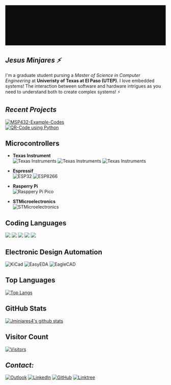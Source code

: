 <img src="gif/jminjares4.gif">

## ***Jesus Minjares :zap:***
I'm a graduate student pursing a *Master of Science in Computer Engineering* at **Univeristy of Texas at El Paso (UTEP)**. I love embedded systems! The interaction between software and hardware intrigues as you need to understand both to create complex systems! :zap: 

## ***Recent Projects***
[![MSP432-Example-Codes](https://github-readme-stats.vercel.app/api/pin/?username=jminjares4&repo=MSP423-Example-Codes&theme=react&layout=compact&hide_border=false)](https://github.com/jminjares4/MSP432-Example-Codes)<br>
[![QR-Code using Python](https://github-readme-stats.vercel.app/api/pin/?username=jminjares4&repo=QR-Code&theme=react&layout=compact&hide_border=false)](https://github.com/jminjares4/QR-Code)

## **Microcontrollers**
- **Texas Instrument** <br>
![Texas Instruments](https://img.shields.io/static/v1?label=&message=MSP432&color=696969&logoWidth=30&logo=data:image/png;base64,iVBORw0KGgoAAAANSUhEUgAAAGwAAAAoCAYAAAAbrx%2B3AAAKYklEQVR42u1aA5B0ORDOzpvV%2FDNr2zv4bfNs27Zt27Zt27Zt2%2Fbd99V2159Lvdm9mdNs1euqrnlJOnlJf0mnu9%2BYgAIK6P%2BkyuLixqVqyjdyuWNIwTATUO7RmLLorNvHpn53eanqyk3N4KQAsDpjqhuKi5tNQLkPWMyYqmtHJT6%2FZUzyx2QkMsoElJuAnZDovH9Caem8tcbUALDPCFgqEhnXXFjYWRWJNKBrMTjPBJQbgJE3aK7dtypi6ieXRmePi8UmNxUWdmnbHWNTv142svedGeWxRU1uUAAYwdijq%2FlcPm%2FeUn%2F4zLLYEq7MkjXlG5j%2FlwLA9upquWTj5rpDY%2FD6LxjR8zLrFqgqX3FUNDqD9VeOjH%2BkskvXlG9o%2Fj8KALsNpo53lDocLLOed5d0KbppTPI7ld%2BgsW4vE9A%2FT3EEwhcM73nF5ctG9L5rA3bOsO7njNCkkpL5WXf1qPhHKIZYN7YsOtOWv3h4zxtRuP3Gn4rAZQMz90ZALuWfN6z7BVF0Wsbp%2BeHSEb3vTy%2BLLbZWY82urDu0p%2B36UbHiSayHx%2FiF22evzuYLfV%2BY711UUBD%2B7S%2FwNxAvcboH1BUtSF0xIv7%2BQKCROwoLew7qab2az%2Bs31e25RkP1Dulk9%2B1svtTndWXhsHdlKBTawvO8NcCrA8BbAc7v4M%2B1Du0b4vdUzzOrBAj5EF1znJR3%2BgPr%2BtGJL3hArhRwp5bHFjlEwBN2nJTmi%2FzMoRunhcOhfQgYgHvFqh4ip6uJvw5rrOfW50vfAqfes19njZGWZIyo9CXnHtHj6w%2BwUxKdD9cXFbXi%2BTc6HdVDTN3VI%2BMfppPfqrXhaDMw%2BQKGk7U46r4D%2F%2Boy5F6FSCFO4S4o%2FyT176NO02RtKH8B%2FhZj74lyufWuvfvGCD0loDtzMXMw%2Fr2Q%2BQH8C%2Fjr%2FPzwC8yHmxykostHznU2bh2b%2FOWSEb1vESCWj4i33co1NWLy2PYV7MC01LbtDcc4YP12WrLzEToi2QJGolJZD2B2oK8DngyFzgtTeTJ%2Fpe8BYk5%2FQDFlgf0rfpdwTw2BFYB%2FxxiznfZR3AD5Ye82PA8FV4Mn4H2ng9c1uUjzVZQucxuAgvn7amQsNoV1K9VXbUkgLkTs5bcrj%2Bxtv0XBOry37QamqlyZLAF7gvV4nOrTLaJi6HeH9H%2BAjq%2FchSc68gRy%2BXA4%2FDbb%2BgDzLrPbsTF27KsPHenzvpZcdkKSbUVFbVZV3inJrgcJyBr1tTvRHIE9OiBrN9bucuuY1E83jU5%2Bt2h15RoK6D8JGBS9GIp1wuNwMtyTWw%2B59%2BSkfQET9iLvQOMQgQUou3EMkf0Zz61zAfVWZr3M5WGaXFSPHpS50VllZYvrKboZATIA%2BkbLAOznqRUlC6jsPw2YwwRwZZ9hZqipg6K39mlPidlsIAAY%2Bxk5TfvbJhOn7mr3fZB9jLkEM8gohOD5WT%2FnYtOWhoMo8G8BRjcfxeFkgLUIeCHjEEDayFLyZ64J87zQ0bwT0XdZMs0hZQsLwx87HmMeTzDl6WxIPChygyuQ5%2F22vA9gv7UUFXW4sv%2F2HebQaMh9D2BPgZKflbFut9zxqHiNn6L9Y2U9kei3pshVOOPmycn9RpyUWWaQUR6yG9e6OUY6AP8yYNN8uk3RQBz9Xobs0zKPBPp8pd6lnL4N4Gy8o3GaEgN4MXmPcG0oX0xP1D28HF%2FmkTKDjBjQlB4bb7%2FDBg1BT9xkT7zsT%2BpTXPhDFi1FvS5A3gs%2BT%2Fh88D18pvMDJV8iyhxvmcetxTT%2BCPO3INzIN2jifN67EuXk9MyPfpvz1NGtxyY6kDGb5YGeZXKEGnhHgNcg04P6K4diydqKdQ%2FtbbuR%2BURx%2F7OlEVDmKRLrgM0i4oKvKHW%2BDAXPB4XuoWWaLp0bFL%2B7JXsafyF7kGsJILfpXLnQMagahrqd%2BAyAbgPfDT4Xc1mO4iZXCBM8WXba15KOCSiHiTttVwImdn4QUgBYBczEqmQfD61T2xzzOR7jbMfcXZ%2BJNQtLfULkfVlSTtN82lYR971KxillYKvtmpoSClOe9WK%2BelROTKUvMYUlfZah08FMSD%2FzHA0u4hzsPvbVorKS8hozwLqHWX2T0N2W0N1e%2BF1f1h3NADBOPnS8fXFLvaaC7pLkaQxcgPKFjFfoUrON6R9xBHpRPoNj0KGg6y1j%2FoLyB5JYfZ4ZDD6zDYO%2FBUfiDoz%2FqLjd32N%2Bm6m3J%2F0%2FJ5CO8peSoHppKhbvfUgzH2kSt1M5Z7JuPMZn7KP9wO%2FLPH%2BAI3K7yCyjMnRMbDWifJhkT7rlk9G30v9n6fOTlL%2FFeDdRz%2BhzKNdJx6hPr%2BGXOCeAvkBGJpFK0onJh8SJ1p13Kr01vbjFhd5c22W3LsndzkyC7hYuUHJ41%2BprQFsx0aoeIfqsYIT4bKWQ6sCTWRYX3qV63STiAZ5mKXYfNzzB%2B%2B6zksae7nSp%2B82JyQr5%2FU4%2BDXVZepGsijXf%2FPAnXC8tjYYR1FXf2kLHqkVA%2B360RKoPx6kZSQ82G8A%2BA39pRfoJFzA9iZJI9QmgxWxYmXXGP66MBdiyVn0V6wSIOM2nAPZUJoBxDXrK3JOUHjDbJLFdSADjiRDZX2mONbmc3wdYnrARwM72SSrnafjBOI9xpZuzzBgwmjg8TucJ00mi3PRnwIzEMmAxi5jYwW6QOQBgxgJsLfmsMQZyV8iCbuaUMgVMYqhvnVNWSAWBH%2BwPMKx%2FY4yxDn7XwzyuYT8bMN5pWOtz9rXhAGYGAIw0UbMtZCQy32W2hjrPHjAQYx7eJWqOsIDLFTDZKTuJzf%2Fd4l9Qv32mgNnMU80NoaYlC8DOo0m27zIJjn%2BmY5AWMLlLuUH5K1eCC1gTmdkZDYl4h2UIGOe5Bu9Kd%2B0CXChjwJwvwD%2FpgAKYTRF6N5jUEXQw1FxwgZkAJpn4UsgebmXKy7MFjH1R%2F4ncIUdzEzDuRH1NBiZxNDjsAxipXUAVvWQGmIow4Yz2fakHO%2FuSNWCafeDJsQALpzm%2BdWqKaCoyBEzvsALWOZtjtOz%2BN33emVBFOoBxLds6DlRjZoAJ%2BQNGivOUZAqYuP8uRXTddOjSAbabD2Cb00b7HOG1eXJUiXRfeXk6C0xSETSjVE6WgBnGJKwTN3cOzZIqRtJoedYiL7C9R6abBDBSsZ4C5gelbiDAajgFYbanuIktwJrBNg3nSU4D2DkuYOKwHUWLhMdaZ7O%2FL3OYaPwQhQJv0MtTvDFP4qev%2FTw%2FIm%2Ft3o3l4vyOpopKE9P5HmMje968%2B2QXvujERm2Wc3CgZbs9AmE5POPAUxnn6UmTeO0L3iVWMBpjpl9ivCrdaIyB8FjiJH5%2F4053Ngj5O44rrJ9X5kBmQz6LZ%2BjSeP5ByAFsCOcoluIO55vaMLFYP3OukHtc3vs53rOJSUPt%2FASvjPJYcJlVHpXONGgGQmKkFG2uZDhGEyDXTDrvGWm1jXXaIk5YMEKi%2FxapK5Ls%2Bma0BHSKaELtDaBjKYiO%2BfbQtqjKyF2Rx3dInR8vypNq9ZlvAL0odThri%2Fv8V6Qb480jie8JfI%2F5DymggAL6A7%2FPpMSyS0OKAAAAAElFTkSuQmCC)
![Texas Instruments](https://img.shields.io/static/v1?label=&message=MSP430&color=696969&logoWidth=30&logo=data:image/png;base64,iVBORw0KGgoAAAANSUhEUgAAAGwAAAAoCAYAAAAbrx%2B3AAAKYklEQVR42u1aA5B0ORDOzpvV%2FDNr2zv4bfNs27Zt27Zt27Zt2%2Fbd99V2159Lvdm9mdNs1euqrnlJOnlJf0mnu9%2BYgAIK6P%2BkyuLixqVqyjdyuWNIwTATUO7RmLLorNvHpn53eanqyk3N4KQAsDpjqhuKi5tNQLkPWMyYqmtHJT6%2FZUzyx2QkMsoElJuAnZDovH9Caem8tcbUALDPCFgqEhnXXFjYWRWJNKBrMTjPBJQbgJE3aK7dtypi6ieXRmePi8UmNxUWdmnbHWNTv142svedGeWxRU1uUAAYwdijq%2FlcPm%2FeUn%2F4zLLYEq7MkjXlG5j%2FlwLA9upquWTj5rpDY%2FD6LxjR8zLrFqgqX3FUNDqD9VeOjH%2BkskvXlG9o%2Fj8KALsNpo53lDocLLOed5d0KbppTPI7ld%2BgsW4vE9A%2FT3EEwhcM73nF5ctG9L5rA3bOsO7njNCkkpL5WXf1qPhHKIZYN7YsOtOWv3h4zxtRuP3Gn4rAZQMz90ZALuWfN6z7BVF0Wsbp%2BeHSEb3vTy%2BLLbZWY82urDu0p%2B36UbHiSayHx%2FiF22evzuYLfV%2BY711UUBD%2B7S%2FwNxAvcboH1BUtSF0xIv7%2BQKCROwoLew7qab2az%2Bs31e25RkP1Dulk9%2B1svtTndWXhsHdlKBTawvO8NcCrA8BbAc7v4M%2B1Du0b4vdUzzOrBAj5EF1znJR3%2BgPr%2BtGJL3hArhRwp5bHFjlEwBN2nJTmi%2FzMoRunhcOhfQgYgHvFqh4ip6uJvw5rrOfW50vfAqfes19njZGWZIyo9CXnHtHj6w%2BwUxKdD9cXFbXi%2BTc6HdVDTN3VI%2BMfppPfqrXhaDMw%2BQKGk7U46r4D%2F%2Boy5F6FSCFO4S4o%2FyT176NO02RtKH8B%2FhZj74lyufWuvfvGCD0loDtzMXMw%2Fr2Q%2BQH8C%2Fjr%2FPzwC8yHmxykostHznU2bh2b%2FOWSEb1vESCWj4i33co1NWLy2PYV7MC01LbtDcc4YP12WrLzEToi2QJGolJZD2B2oK8DngyFzgtTeTJ%2Fpe8BYk5%2FQDFlgf0rfpdwTw2BFYB%2FxxiznfZR3AD5Ye82PA8FV4Mn4H2ng9c1uUjzVZQucxuAgvn7amQsNoV1K9VXbUkgLkTs5bcrj%2Bxtv0XBOry37QamqlyZLAF7gvV4nOrTLaJi6HeH9H%2BAjq%2FchSc68gRy%2BXA4%2FDbb%2BgDzLrPbsTF27KsPHenzvpZcdkKSbUVFbVZV3inJrgcJyBr1tTvRHIE9OiBrN9bucuuY1E83jU5%2Bt2h15RoK6D8JGBS9GIp1wuNwMtyTWw%2B59%2BSkfQET9iLvQOMQgQUou3EMkf0Zz61zAfVWZr3M5WGaXFSPHpS50VllZYvrKboZATIA%2BkbLAOznqRUlC6jsPw2YwwRwZZ9hZqipg6K39mlPidlsIAAY%2Bxk5TfvbJhOn7mr3fZB9jLkEM8gohOD5WT%2FnYtOWhoMo8G8BRjcfxeFkgLUIeCHjEEDayFLyZ64J87zQ0bwT0XdZMs0hZQsLwx87HmMeTzDl6WxIPChygyuQ5%2F22vA9gv7UUFXW4sv%2F2HebQaMh9D2BPgZKflbFut9zxqHiNn6L9Y2U9kei3pshVOOPmycn9RpyUWWaQUR6yG9e6OUY6AP8yYNN8uk3RQBz9Xobs0zKPBPp8pd6lnL4N4Gy8o3GaEgN4MXmPcG0oX0xP1D28HF%2FmkTKDjBjQlB4bb7%2FDBg1BT9xkT7zsT%2BpTXPhDFi1FvS5A3gs%2BT%2Fh88D18pvMDJV8iyhxvmcetxTT%2BCPO3INzIN2jifN67EuXk9MyPfpvz1NGtxyY6kDGb5YGeZXKEGnhHgNcg04P6K4diydqKdQ%2FtbbuR%2BURx%2F7OlEVDmKRLrgM0i4oKvKHW%2BDAXPB4XuoWWaLp0bFL%2B7JXsafyF7kGsJILfpXLnQMagahrqd%2BAyAbgPfDT4Xc1mO4iZXCBM8WXba15KOCSiHiTttVwImdn4QUgBYBczEqmQfD61T2xzzOR7jbMfcXZ%2BJNQtLfULkfVlSTtN82lYR971KxillYKvtmpoSClOe9WK%2BelROTKUvMYUlfZah08FMSD%2FzHA0u4hzsPvbVorKS8hozwLqHWX2T0N2W0N1e%2BF1f1h3NADBOPnS8fXFLvaaC7pLkaQxcgPKFjFfoUrON6R9xBHpRPoNj0KGg6y1j%2FoLyB5JYfZ4ZDD6zDYO%2FBUfiDoz%2FqLjd32N%2Bm6m3J%2F0%2FJ5CO8peSoHppKhbvfUgzH2kSt1M5Z7JuPMZn7KP9wO%2FLPH%2BAI3K7yCyjMnRMbDWifJhkT7rlk9G30v9n6fOTlL%2FFeDdRz%2BhzKNdJx6hPr%2BGXOCeAvkBGJpFK0onJh8SJ1p13Kr01vbjFhd5c22W3LsndzkyC7hYuUHJ41%2BprQFsx0aoeIfqsYIT4bKWQ6sCTWRYX3qV63STiAZ5mKXYfNzzB%2B%2B6zksae7nSp%2B82JyQr5%2FU4%2BDXVZepGsijXf%2FPAnXC8tjYYR1FXf2kLHqkVA%2B360RKoPx6kZSQ82G8A%2BA39pRfoJFzA9iZJI9QmgxWxYmXXGP66MBdiyVn0V6wSIOM2nAPZUJoBxDXrK3JOUHjDbJLFdSADjiRDZX2mONbmc3wdYnrARwM72SSrnafjBOI9xpZuzzBgwmjg8TucJ00mi3PRnwIzEMmAxi5jYwW6QOQBgxgJsLfmsMQZyV8iCbuaUMgVMYqhvnVNWSAWBH%2BwPMKx%2FY4yxDn7XwzyuYT8bMN5pWOtz9rXhAGYGAIw0UbMtZCQy32W2hjrPHjAQYx7eJWqOsIDLFTDZKTuJzf%2Fd4l9Qv32mgNnMU80NoaYlC8DOo0m27zIJjn%2BmY5AWMLlLuUH5K1eCC1gTmdkZDYl4h2UIGOe5Bu9Kd%2B0CXChjwJwvwD%2FpgAKYTRF6N5jUEXQw1FxwgZkAJpn4UsgebmXKy7MFjH1R%2F4ncIUdzEzDuRH1NBiZxNDjsAxipXUAVvWQGmIow4Yz2fakHO%2FuSNWCafeDJsQALpzm%2BdWqKaCoyBEzvsALWOZtjtOz%2BN33emVBFOoBxLds6DlRjZoAJ%2BQNGivOUZAqYuP8uRXTddOjSAbabD2Cb00b7HOG1eXJUiXRfeXk6C0xSETSjVE6WgBnGJKwTN3cOzZIqRtJoedYiL7C9R6abBDBSsZ4C5gelbiDAajgFYbanuIktwJrBNg3nSU4D2DkuYOKwHUWLhMdaZ7O%2FL3OYaPwQhQJv0MtTvDFP4qev%2FTw%2FIm%2Ft3o3l4vyOpopKE9P5HmMje968%2B2QXvujERm2Wc3CgZbs9AmE5POPAUxnn6UmTeO0L3iVWMBpjpl9ivCrdaIyB8FjiJH5%2F4053Ngj5O44rrJ9X5kBmQz6LZ%2BjSeP5ByAFsCOcoluIO55vaMLFYP3OukHtc3vs53rOJSUPt%2FASvjPJYcJlVHpXONGgGQmKkFG2uZDhGEyDXTDrvGWm1jXXaIk5YMEKi%2FxapK5Ls%2Bma0BHSKaELtDaBjKYiO%2BfbQtqjKyF2Rx3dInR8vypNq9ZlvAL0odThri%2Fv8V6Qb480jie8JfI%2F5DymggAL6A7%2FPpMSyS0OKAAAAAElFTkSuQmCC)
![Texas Instruments](https://img.shields.io/static/v1?label=&message=TIVA%20C&color=696969&logoWidth=30&logo=data:image/png;base64,iVBORw0KGgoAAAANSUhEUgAAAGwAAAAoCAYAAAAbrx%2B3AAAKYklEQVR42u1aA5B0ORDOzpvV%2FDNr2zv4bfNs27Zt27Zt27Zt2%2Fbd99V2159Lvdm9mdNs1euqrnlJOnlJf0mnu9%2BYgAIK6P%2BkyuLixqVqyjdyuWNIwTATUO7RmLLorNvHpn53eanqyk3N4KQAsDpjqhuKi5tNQLkPWMyYqmtHJT6%2FZUzyx2QkMsoElJuAnZDovH9Caem8tcbUALDPCFgqEhnXXFjYWRWJNKBrMTjPBJQbgJE3aK7dtypi6ieXRmePi8UmNxUWdmnbHWNTv142svedGeWxRU1uUAAYwdijq%2FlcPm%2FeUn%2F4zLLYEq7MkjXlG5j%2FlwLA9upquWTj5rpDY%2FD6LxjR8zLrFqgqX3FUNDqD9VeOjH%2BkskvXlG9o%2Fj8KALsNpo53lDocLLOed5d0KbppTPI7ld%2BgsW4vE9A%2FT3EEwhcM73nF5ctG9L5rA3bOsO7njNCkkpL5WXf1qPhHKIZYN7YsOtOWv3h4zxtRuP3Gn4rAZQMz90ZALuWfN6z7BVF0Wsbp%2BeHSEb3vTy%2BLLbZWY82urDu0p%2B36UbHiSayHx%2FiF22evzuYLfV%2BY711UUBD%2B7S%2FwNxAvcboH1BUtSF0xIv7%2BQKCROwoLew7qab2az%2Bs31e25RkP1Dulk9%2B1svtTndWXhsHdlKBTawvO8NcCrA8BbAc7v4M%2B1Du0b4vdUzzOrBAj5EF1znJR3%2BgPr%2BtGJL3hArhRwp5bHFjlEwBN2nJTmi%2FzMoRunhcOhfQgYgHvFqh4ip6uJvw5rrOfW50vfAqfes19njZGWZIyo9CXnHtHj6w%2BwUxKdD9cXFbXi%2BTc6HdVDTN3VI%2BMfppPfqrXhaDMw%2BQKGk7U46r4D%2F%2Boy5F6FSCFO4S4o%2FyT176NO02RtKH8B%2FhZj74lyufWuvfvGCD0loDtzMXMw%2Fr2Q%2BQH8C%2Fjr%2FPzwC8yHmxykostHznU2bh2b%2FOWSEb1vESCWj4i33co1NWLy2PYV7MC01LbtDcc4YP12WrLzEToi2QJGolJZD2B2oK8DngyFzgtTeTJ%2Fpe8BYk5%2FQDFlgf0rfpdwTw2BFYB%2FxxiznfZR3AD5Ye82PA8FV4Mn4H2ng9c1uUjzVZQucxuAgvn7amQsNoV1K9VXbUkgLkTs5bcrj%2Bxtv0XBOry37QamqlyZLAF7gvV4nOrTLaJi6HeH9H%2BAjq%2FchSc68gRy%2BXA4%2FDbb%2BgDzLrPbsTF27KsPHenzvpZcdkKSbUVFbVZV3inJrgcJyBr1tTvRHIE9OiBrN9bucuuY1E83jU5%2Bt2h15RoK6D8JGBS9GIp1wuNwMtyTWw%2B59%2BSkfQET9iLvQOMQgQUou3EMkf0Zz61zAfVWZr3M5WGaXFSPHpS50VllZYvrKboZATIA%2BkbLAOznqRUlC6jsPw2YwwRwZZ9hZqipg6K39mlPidlsIAAY%2Bxk5TfvbJhOn7mr3fZB9jLkEM8gohOD5WT%2FnYtOWhoMo8G8BRjcfxeFkgLUIeCHjEEDayFLyZ64J87zQ0bwT0XdZMs0hZQsLwx87HmMeTzDl6WxIPChygyuQ5%2F22vA9gv7UUFXW4sv%2F2HebQaMh9D2BPgZKflbFut9zxqHiNn6L9Y2U9kei3pshVOOPmycn9RpyUWWaQUR6yG9e6OUY6AP8yYNN8uk3RQBz9Xobs0zKPBPp8pd6lnL4N4Gy8o3GaEgN4MXmPcG0oX0xP1D28HF%2FmkTKDjBjQlB4bb7%2FDBg1BT9xkT7zsT%2BpTXPhDFi1FvS5A3gs%2BT%2Fh88D18pvMDJV8iyhxvmcetxTT%2BCPO3INzIN2jifN67EuXk9MyPfpvz1NGtxyY6kDGb5YGeZXKEGnhHgNcg04P6K4diydqKdQ%2FtbbuR%2BURx%2F7OlEVDmKRLrgM0i4oKvKHW%2BDAXPB4XuoWWaLp0bFL%2B7JXsafyF7kGsJILfpXLnQMagahrqd%2BAyAbgPfDT4Xc1mO4iZXCBM8WXba15KOCSiHiTttVwImdn4QUgBYBczEqmQfD61T2xzzOR7jbMfcXZ%2BJNQtLfULkfVlSTtN82lYR971KxillYKvtmpoSClOe9WK%2BelROTKUvMYUlfZah08FMSD%2FzHA0u4hzsPvbVorKS8hozwLqHWX2T0N2W0N1e%2BF1f1h3NADBOPnS8fXFLvaaC7pLkaQxcgPKFjFfoUrON6R9xBHpRPoNj0KGg6y1j%2FoLyB5JYfZ4ZDD6zDYO%2FBUfiDoz%2FqLjd32N%2Bm6m3J%2F0%2FJ5CO8peSoHppKhbvfUgzH2kSt1M5Z7JuPMZn7KP9wO%2FLPH%2BAI3K7yCyjMnRMbDWifJhkT7rlk9G30v9n6fOTlL%2FFeDdRz%2BhzKNdJx6hPr%2BGXOCeAvkBGJpFK0onJh8SJ1p13Kr01vbjFhd5c22W3LsndzkyC7hYuUHJ41%2BprQFsx0aoeIfqsYIT4bKWQ6sCTWRYX3qV63STiAZ5mKXYfNzzB%2B%2B6zksae7nSp%2B82JyQr5%2FU4%2BDXVZepGsijXf%2FPAnXC8tjYYR1FXf2kLHqkVA%2B360RKoPx6kZSQ82G8A%2BA39pRfoJFzA9iZJI9QmgxWxYmXXGP66MBdiyVn0V6wSIOM2nAPZUJoBxDXrK3JOUHjDbJLFdSADjiRDZX2mONbmc3wdYnrARwM72SSrnafjBOI9xpZuzzBgwmjg8TucJ00mi3PRnwIzEMmAxi5jYwW6QOQBgxgJsLfmsMQZyV8iCbuaUMgVMYqhvnVNWSAWBH%2BwPMKx%2FY4yxDn7XwzyuYT8bMN5pWOtz9rXhAGYGAIw0UbMtZCQy32W2hjrPHjAQYx7eJWqOsIDLFTDZKTuJzf%2Fd4l9Qv32mgNnMU80NoaYlC8DOo0m27zIJjn%2BmY5AWMLlLuUH5K1eCC1gTmdkZDYl4h2UIGOe5Bu9Kd%2B0CXChjwJwvwD%2FpgAKYTRF6N5jUEXQw1FxwgZkAJpn4UsgebmXKy7MFjH1R%2F4ncIUdzEzDuRH1NBiZxNDjsAxipXUAVvWQGmIow4Yz2fakHO%2FuSNWCafeDJsQALpzm%2BdWqKaCoyBEzvsALWOZtjtOz%2BN33emVBFOoBxLds6DlRjZoAJ%2BQNGivOUZAqYuP8uRXTddOjSAbabD2Cb00b7HOG1eXJUiXRfeXk6C0xSETSjVE6WgBnGJKwTN3cOzZIqRtJoedYiL7C9R6abBDBSsZ4C5gelbiDAajgFYbanuIktwJrBNg3nSU4D2DkuYOKwHUWLhMdaZ7O%2FL3OYaPwQhQJv0MtTvDFP4qev%2FTw%2FIm%2Ft3o3l4vyOpopKE9P5HmMje968%2B2QXvujERm2Wc3CgZbs9AmE5POPAUxnn6UmTeO0L3iVWMBpjpl9ivCrdaIyB8FjiJH5%2F4053Ngj5O44rrJ9X5kBmQz6LZ%2BjSeP5ByAFsCOcoluIO55vaMLFYP3OukHtc3vs53rOJSUPt%2FASvjPJYcJlVHpXONGgGQmKkFG2uZDhGEyDXTDrvGWm1jXXaIk5YMEKi%2FxapK5Ls%2Bma0BHSKaELtDaBjKYiO%2BfbQtqjKyF2Rx3dInR8vypNq9ZlvAL0odThri%2Fv8V6Qb480jie8JfI%2F5DymggAL6A7%2FPpMSyS0OKAAAAAElFTkSuQmCC)

- **Espressif** <br>
![ESP32](https://img.shields.io/static/v1?label=&logo=espressif&message=ESP32&color=000000)
![ESP8266](https://img.shields.io/static/v1?label=&logo=espressif&message=ESP8266&color=000000)
- **Rasperry Pi**<br>
![Rasppery Pi Pico](https://img.shields.io/static/v1?&message=Pico&color=A22846&logo=Raspberry+Pi&logoColor=FFFFFF&label=)
- **STMicroelectronics** <br>
![STMicroelectronics](https://img.shields.io/static/v1?style=flat&message=STM32F4&color=03234B&logo=STMicroelectronics&logoColor=FFFFFF&label=)

## **Coding Languages**

![](https://img.shields.io/badge/Code-C-informational?style=flat&logo=C&color=003B57)
![](https://img.shields.io/badge/Code-C++-informational?style=flat&logo=Cplusplus&color=61DAFB)
![](https://img.shields.io/badge/Code-Rust-informational?style=flat&logo=Rust&color=FF0000)
![](https://img.shields.io/badge/Code-Python-informational?style=flat&logo=Python&color=764ABC)
![](https://img.shields.io/badge/Code-Java-informational?style=flat&logo=Java&color=E34F26)
</br>

## **Electronic Design Automation**
![KiCad](https://img.shields.io/static/v1?label=&message=KiCad&color=white&logo=data:image/png;base64,iVBORw0KGgoAAAANSUhEUgAAAGwAAAAoCAYAAAAbrx%2B3AAAIUklEQVR42u2aA3RkSxPH%2B2lsI7Zt27aTZ9u2bdu2jeDZWNtGnEl%2FXTlnNbl9J7kzmcx%2BO%2F9z6r3dnb49t%2Fs3XV1d1cgttzjJIEFavQTpkFuurSpfVLjwBPQnvhBhsKUnov9qA1EFcsv1lO%2BJMicuQOMAan%2BzXIAmKgJQEWKVWzyhwr9WrAxpdZZ92iboB0BM1tvF%2BwXaCOWB9QghoRuPlWSamLM8I0%2FCzrT%2FTlFhGrCVp8v2tpPpEq9wE7ISmZTLYXKiSl7AMWWvOsXeOiGPCuzjk9JxdOkrU8AUprTbELPcwGAiYyvecoqV1j6GN5wzfZVtOVeOq%2BoeIm3ePGSA8WXepWJZQDuT8XjKKJcABlZQ8xR%2B%2FrhKvOBMX7zwTB%2F80vFluLj2cfjMTmByJY%2BnDuGJdVECgdwX9mjkwhKpwo4xhx%2BLmUymi7%2BaFdizby7Gfy7YSrWbH%2FqDcfKzW96Hz1ntubcW49T6d22B5ALsCJHUr0LtlfucMbh99fSBHzOq96%2F5Ua5Puo7HU4W73ArjywI4A%2Bs4%2BytM0%2BQkxkVdHzFO8EmX9WI2ffT1apxU8w60dSgwkcy7XB%2FY%2FC9lwIym86n4nC%2F3hKPD4cgVJBR6cgaWUvcupmnN%2BkHGyU2uewcvXLoD0%2FTZd2twQtXb0NaRwPgKj%2BxHYVAczSIQexW4CDAPzsDiK9%2BGlcSo%2F5ZsnzaxcZVv4fc%2BX4lp%2BuH3TTi5lrKyuAMTa30rv7QDFgb3iED%2Fz8D%2BXTwd2MMv%2FIdpWrhsB85sfh%2FaORLY4RrfsvfYYJjCegY1vuWfKT2zn1Z5FbxiCGpasP%2FnWr%2BKL2DfO%2BSAXXnXL5imdRuHcHE3w35nJzCpJvZcNlgKY9pdpJli2pxITen6gMY%2FTcHtaxESGxDoUAJ2MgkyxsctmEk7d43hhlM%2Bh3YOBibRmUK7d1EHZzsrIjtKpIlHM9MREFHySVAjVga2iZUB7SKpTzV5Po58JuCCRSA1ZgqVga1gAok5D44fTgHWdNoXeNfgOGbS6JgFH3fRd6ww4kkAMvDrRjxhmWS0C2%2F%2BkRGYzJBwFTXyC6j7xZ6oD85rIqlvpUyfeC24U%2FLD2El3uUcPq32K3xZITRnIpiRapTnzAeKmdzMcN8bVPiXvQMQ6Z8DAza3fNISZZCEPXnjTjzNaQZfc%2BhOm6SIKMENQ8yLawMTK4HZkh%2BSm5Fs4BC%2BTCkPSVYgiWI3ggm31A%2BDmBNiKNbvwgqXbMU23PfrnjF3eqVf0zQqYQKDwYRnwGGxvdu8jYceMcok4hcqgFqazlTGkYyOH%2FhwHjEWQxZjVHnXK5bMDJlL41LC7Q%2Ful8sx9av%2FVYwhqWQyHbI1vxWfGkM4ttO%2FXBzb%2Bi6yk9i56Az5zSWAff7ManptTYGJt1Jm0QWm8Cl9BDhCPp4%2FU%2BdUMiFShx8LeY51U0fiUfkB7Bz5fE7yvH3UoAKe5UQLhcoSk6j2BCPTrNGDQtO2srwDCnAIjL34FbVBKc9bDyAk6SqSNpbpFuX%2FzvuAo8WqWd33QaWE9TSvW7MZZLe%2FPJ7CHHM2Gx1NGTIX0iqAukTLsRJEq5Hiy8o6jvQN4gD0PkyzMV7R25KgQNu%2FAQN%2F9tB7C9blziZrIs2mDUnkWvIDs12EkrK%2FSeJe8B5mS2e41Um30hXs6MoV2bWJqQ%2F59C3yP04ANDo1jCwvNx19ZOGfAhHK%2FetqgtH7VvcgeiUQmSm6SCzAhZf%2BC4Ohnp2c67n%2F2H9byy%2Fk3%2FjAHwNhrRnAo5V6klKrJ%2BW4x9OMYYBId9YflW%2FGV04FBdv5TUi6haWh4HDee9oXDgYEMwa3LaQODLAWnA7M56362JDIJz9%2BE7IdUG3Ox3Jj5oG1gYj3dE1R9Oy%2B5xLSG96Yy8TStWrcbZ7d%2B4HBgckPSTdSzGLhF2B9mp8PJvrKNMrm9MPnW6asZuEQBzSVCpmbekr8Vx36Ct%2B0YxTT1%2FbIBghCHAoPsAcnjjdAHl3ClrcBCqos5HyGREU1JbKD1tSdPyAEYmyewwHfOW3nlxEt78cQEPQh56rWFDgUGkhuTb4SBsJ%2FJZCpkJQin9xxQNSThuqdYQwXGUI2GTP9MgCk9c5%2Bmln%2FMpPxjJYHEI8dpBcxbHvmD9VANk%2B9AYCCBLqD%2BV1sFTMiCK0wZdytM2Y%2Fq%2FGt%2FsnZTYkVIN6w4ku9bz9QH3BMRCvUp0AZY8WWexSRVtWQmwAjsfLb303gWvES%2Bv0eijjhZ7VX0GslhTjjtigDYu5%2BvZAlCJnDz6V86DNge12gIblthT1QHexe4IoDK2jbsmBFKNp0KDMThmMAJGNy%2FYAsmGIBBEPIuXr1uENO0dsMgLuz88IBnTruyH1MEpRd2YCCBwlsfUP%2BHPZOh9i5%2BE8JwKIHYH9bHXIL2E1QXyOrdYG%2B%2FckPKzazAYDXQZLFM4rz2DxmhXXffb5hNUJbJ3i99ddXdv2Ca7nj8LxowawlhQJRAhGrG0M4tkIDdU%2FHlSZQRxN0ttfUcgCWR3jLGvcmUeS%2FDvhkOkeEM%2B2V0t1AoZQX28ntLoe5FtdseY655HXfRt%2FA5q33y7ZqpSzkQPX7Wu4barvfnDTip5m0KMOZMhUwffxlcFqW5L1JB3g5pJ7hlC6dbptKwVBt7EZm4BdMAh3SskxtSb4VDttor71loY206v7oBhBQKNF1iuT7hUqYfhDG4dTUEURAkqcw5TzL1S%2B6h%2FAHHCxe4qm3%2FRVKKhPDLFkgM2QKxOf8oCBwESq%2FZXR8Q648SGRIh6ADXBoGHgy7bmMn7JIPBPow46GAE5hZJvVwGk%2BOXeAmxy1zELp0CpjSl3uImxHAZX%2BNd9CI5UL7lWlb8MgQEyC23Dkb9DyzRPzoBjvqGAAAAAElFTkSuQmCC)
![EasyEDA](https://img.shields.io/static/v1?label=&message=EasyEDA&color=5588FF&logo=data:image/png;base64,iVBORw0KGgoAAAANSUhEUgAAAGUAAABlCAYAAABUfC3PAAAAAXNSR0IArs4c6QAACJNJREFUeF7tnXlsF0UUx78th60iQoIQlSMmJh54RkKiiMFgjNFoIodQQChEDEEgBQGj4RASFSlHBZWjQKQCrQfRSMSLEDQQjRLBC1ACGkEBD1AwhdIi5tFOftPt7s6b3dnfb7bM%2Ftff782b976febP7252d5g2cc%2FYs3GGVAnkOilU8zgXjoNjHxEGxkImD4qDYqICFMblzioNioQIWhuQqxUGxUAELQ3KV4qBYqICFIblKcVAsVMDCkFylOCgWKmBhSKmvlJfHAB3a8pTd9DVQ%2FiHPNpdWqYTy%2BtT4klXXACNfjO8nCQ%2BpgmIChp%2BIg%2BYmIW10n6mAkhQMWbZj%2FwJjXokupMmWVkNp2QJY%2B4TJdNW%2BbKgaa6HMLQa6dVSLmIRFrsFYCaViInBBK77cNXXA8AXB9h3bAYsf4%2Fsjy1yCsQ5K2WjgsvY8AaMId1EBsGpCcv55nsOtsg6ldUvgtUnxQo8Cw9sjgacBoDpM9KXqw%2Ft9VqDk5wGVU3RDa2pPywYHl8b3I3vgXNllG0ziUDhJc2TesR%2BY8xbHUt9GFePTFcC%2Bw%2Fp%2Bo7ZIDIoqUZ2As%2FHrWxVvNqslESiqBHWAZPNKKCzuF9YDX%2B3TjTyavXEoaQVC8j1TBFzbJVzICcuBI39HE5vbyigUHSCTVwEH%2Fmwa5uyhwNVXZD7P5rRBvXJzGP0ScLyaK7OenTEonGRO1QIjFuoFmG1rTh5yTEkMmqxBSSL4pIDlGowRKKok0gREZwpLqmISh5I2ICR07%2B4A%2FeB9sCfQuQO%2FHk3lGhtKWJWc%2BQ8YMo%2BflM2Wg3sDD90WHuHG7cDqzfGzSBSKqZETP01zHrIxVTsoEXiFgTGxOCMxKFu%2BA5ZsjJBxCpq0KQRWjg8ONO4MkRiUofOBujN2Klw1BVj7CbDhi%2BjxhVWLtVDiBhZdruCWXiHjxJhKKDPWAT8cTEJafZ9JCHh9N2D6IP9Y4sAmj4lNX%2BQ8bnD68jduobpSIusRZcCp0%2Fo9tW8DLB17HkBRibjzJ%2BD5N9UCqvx4PUQZPA%2F0BIb1SSGU4jLgJGMU6oq45yAwc11TQXT9CA%2FDFwI1tWrYskUSU6LwH3v6Ui2EUI3CqEKK6bFFPrBusp6gwloVW5hXq6FQ4Cphg5JXtYsmtbpVHBjkvWoqkBfSTVz%2FsSuFYrvrRmDMveFieAPNBZC4YlGGbQuB8gR%2FOBq5%2BhIoOCKLcwzHVj3e%2BRYmYFBvnMfFJvoyUik6YDhSehMraAWsnshpmbGhneUGG3rF4c7uwOP3q%2Fs3AcRopZxzlgfQLYw4R1hinArTeeQ8bxTQReN5SVhe720HKgzctjcOhRwmeTUUBmX%2FYeCpCv5w4ADmezP7Q9no9CUnESVpVfkP7AUM6OUvlaqtt1WU%2BPx6%2FusEMHaJDj61bWJQqGvdxFXCrhgPXFxoDxR6qkpPV00fiULRvQDYdQCYVRmcoskfbLoDRo4q6WW0WYEiEurUDlikeHmHpgKaEnSnG1WV%2BaHWBTNsAVBbZ7oumvrLKhSdytm2G9i6C3iyv1qEYfOBWksfqKmjtwRKlPNNWHJRqiSKWNlqk5NKoeQWjgYuZ75Gdz4BoVxzBoU6p7e7aNFb1KO5VYjQIadQKIgbugHTAh6rnm8VYg0UEQjdnqHbNKqDdoWg3SGa85HzSvETt7gv0PcmgB6g%2FVMNjF%2Bm%2F2QwzdCshJJmQU3E7qCYUNGwDwfFsKAm3DkoJlQ07MNBMSyoCXcOigkVDfuIDEV1h7WkHDh0zHC0mu6WjwMuuTC8kXxXICgn7p0D0X7J%2B8CWbzWDlcwTg0J9cJOJHn54S9XAkWOc2g%2B49apgf5u%2FAZZ9EPw97cxEv6vEESf32FB%2BPgLUep6%2BVZ8CnmOs%2BU0KhvArQ6E45YNifvYN4GRN%2Faey7e4DwJWdgILWjduELcM1%2BZpFJCjXdAZmDakPWGdE3H0zsGknD8U9twAf7eDZBlnJQqniDLNV%2BfF7TK3qLyyzSFBWl2RGEadzv2lEZymrsBV%2BSlYAh442TstPOPHZ3t%2BAaWv4U503NtrLkva0DBqEOvlxhlkkKKqRI3ccNq%2FTOilaL%2BU33cg%2BxKt6nNFMq%2FFpVb48JY1bCvxxPDoU7%2FQmQ1s5AWhTkJkx%2BvcC1m%2FjSB9sExtKkGsKPEjEyslAfn6mpbcSxIgUW%2BCK7%2BXFfkFXTZyrKdGzny3tvOf3j3uDcqHPhR%2FajFT3lQo%2F%2FRKBcvQEsHV3%2FY4NnJIPguIXsBBHFk98Jr%2BVVdgaeLUkfMT6QeFMq8JG7ApLf6%2BZBLRqmQEkw9Ktm1hQKj8F3vncv0vVFBc28oTH6WuBH38NP3dw%2FKjOe%2FIelzpQRN%2FeNkGfc%2BHEghKWLBfK978As6uChafvyEYc%2FW8HHr6j%2Fi9aDCdeGAoSJqhS5R6n9AN6NPxGUUF5dDFw4mSmMrxTYekooGvD%2BmTaz4z2NdM9cg5FJYKfqJyrHdWgkIVS2YZd2akEV1WpkXMK9zdKWKIzi4DrGrYF9M7rnHme80NNJTQXiuznzFlgSGl9ddJCdjp%2B99m6kM4t9PYwp0qNQAm7xKUOTtcBjzRscS7binthQYLKn9NuQPf1yITrHW3ee1p%2Bo1EVp85VmneK4gCPc17Rnr5Uycqjg%2F6jA13Whh1%2BV16yvd%2F7JvJ5hTP9%2BfUvr5bXyUl%2B35FzTi17F%2Fhsj2qSa%2Fy9cSi03HTRhkwnQ%2FtkLo3p05UfZ26feC8bu14KlI7MtKX7UsU%2B%2Fw1IZ6QGycGplC%2F3AvPebuyB0ze14NoZmb70mJu3nlEEdPc5H5nvKXcetSsld6HW9yxGIO2QRLdfmuORKijl44C2DQ%2BtolxqpgVgqqCIKqFb%2BnRuaq5HqqA0VwjevBwUC0k7KA6KhQpYGJKrFAfFQgUsDMlVioNioQIWhuQqxUGxUAELQ3KV4qBYqICFIblKsRDK%2F0ANm%2Fr7waacAAAAAElFTkSuQmCC)
![EagleCAD](https://img.shields.io/static/v1?label=&message=EagleCAD&color=E3D8CD&logo=data:image/png;base64,iVBORw0KGgoAAAANSUhEUgAAADEAAAAxCAYAAABznEEcAAAAAXNSR0IArs4c6QAACUdJREFUaEPtWX1sVtUZ%2F52P%2B75vW6At31hMgbasAxS1DIMTkLEghk0Ss8WvmLGFZUsW56a4qRvsw5DsDzKSZXER4zY0m9PuIxFmRAvWAYM6aKG10oI2tJShFKl2bWnfe%2B95luec21q3xPaUjxDiTd68995z7rnP73l%2Bz3k%2BrsAVcIgrAAM%2BBXG5WNHbEo%2FdUTGtK8zmTxkbbJwyRsyRQkzNz5EFeQFBCgEtHTQlCBASqRQhoBjSROjopf%2B0nJV7PuiLHvnRc2%2FWXygleIHY%2BbNl1HHyBCiMEGZD6DH5qFhUgcZDDXj%2F5Cnk5qYtEKUUlIgRBBopCUjJ4PhHkIgRSEArCZ2ThyB3HHIKx%2BMHr76oKysRjwaYF4ita2ZTYR6ht7sXRISY3OPGRCDSIBhksyFKrpmHWTOLcPj1amgloISCVgSlgICFF4AQAilFCIIUVEpDp9MQOoOyh%2Fd5ycTv93rg6XuKyUQRCvIAYgBEFoyxQARi4jM3xjoPTcwDgE7j9jtWoK5qB9IpibRi6jEwQAsByf%2FWYhKZlMKM9c1ecnlNfuruq4mFGlcwDqmwGzE54xtjHBghYCBAxoEjkogZl4gQG%2BmsFxuUziunTFer0CIBJAElhf0JKVH%2B82NecnlN%2Fu1dVxHLzcotzBNIaZEICyssa9%2BQsSBYdqabA8MgJQx4zIFx82Lc%2BtXVOHvgFSgdWGuwv5Q93uIll9fkrfdMo4icENmYUDxeJ5ZIaEXS8jNkQAnVBulmBR8AxRZjEO46NgI3LlkAdarRWmND8w26srJyxE7uB%2BLeIrJ8F8KaY%2BJYgmZvJSQ0Yo3bS%2Bsjhu%2Fztd0EHPeYbkyp5BKGwRknRmQMFs5MY1vLmNXrKxtfHOlO5QXi2fuKyLAlmPMAppeVQXS8M7gvOq0OWIHBCBh2HMFOz9ZKND9kQ%2BB7zqcYNFsIKJ2a07l089vjLwqIP95XxGErEc7AmBAzJqUthVibFoTdnVjgj6zgzt09Oz7oF04ZrJSIV7FWA9LI4s4%2FdIxYwSOeyFp57mtFxNplDtutFAKlMyYg7jqbUId57%2FwCJgSpFI52it8QqX4tkTEmRhhGORAyHcWxFFIrAxOK2PRFqdyTO46GW6oOtrSN1AID87xAPL9mOhm2RKIx1u6CJZ9H51v77XbLGuUjNITlv27zWttX8KHzvV70569fbS0RJc7KPO7v78Pc6XkJMAdi0ebjXuueDwDviP3Xb0wnIxQ4EMdw26oQBmWTUm7nYR82ET73yxOXL4i%2FrS22iYWjE7l9HkDZBEAoDmaOUgs2XcaW2P7NIopFKnFit9cbQygtCKEzOWwbwEhUncq%2F66Fnap8%2FX5qM9Hkvs2%2F71iyykdbu90wfB2TBdbPQfarVphdu15Loj0T01K6C3C0HD4YjFWa087xAvPTtWezXVvvsExwbBBFuXnkLOg7tdgCSAOF8xlVIfC5sUIuRkoQsNDq6TUsW%2Br3T51JNu1vMM7%2Bvbqq%2BJCB2fKeUXNByeZC1BAgrbl%2BJEzVVNqA5IAmYxNntfR4SnChKmLAflDcBYWYMorAfSqfx9%2Frer2x8oe4vowHiZYlX7y8hzmC57ORUwabi1hJfxJnaXYnWk0BoiedQcA1SOO9mvHHwTWQCtwlwBsx5l1ICgZaobw8fXPtE7eaLDmLnd0vJWcFpO4ltqFj4WXS1NH3s%2FZxGTL1%2BCV7eVgWdl4eAKzwloLWy51yyKq7ytLSlak1rdu39T9Y9fdFBVH%2BvjOIk%2BWO%2FsLkQScyeqoAoGny%2FLpyMfUc6oLSCVDIBwJWbQkopCOWKIAYkud7WCgsf3e%2FFilFH7Ne%2FP9v6hAWQ5E7Mr%2BKxWaggbe9k5i3Hntf%2B4TQNQLL2FYOB07yQUNqdczkaBBLpIJW97uHdvMCoDi%2F0ux%2F6zCCdLJU4hQZQXMC5qcLEG2%2FDKy9VuY4HNwMk00ZBSWOtwgAcGL7PYNL48FxUf9vGmvmjkj55yAvEnnXlJMg59IA%2FZLMRZk5UMFEfGrrGQvF2KhVX2tYaQnHZGSdgnC%2BkA4H9x%2BWaB3%2F3xtbzEX7gWS8Qe9fNIc6VmE5MHf7jUnTmuAinC%2BbivbYWCN5HBbC9Ibp2S1VTw4UQcrg1vED8c91cgnABmINzDIE5i5eh40AVjnVr6CBlY8iqTQ1e6w4n5HDjXi9jS2gVD9bNvHjhxELEH55Ge5xvrcOl6MpfHPJadzghhxv3elnND8sJxEkEl6iu6B8jzoELvbNyvKUR%2B8IXNl7GIOoe4bRDgiMCJ1F9%2FVnkau7mSXTKXKQzaRgjccvj%2F%2FJSznCaHm7c62WHHy0j2xBLcqKr5i9E24G9NnzPW3YrDtfVMpvQ3iX%2FdOemmruHe%2FmFGvcC0fhYCUXc1056St09vXbrtIcAgkmT7f7Pi57LijNLf7p%2F0oUS9JPW8QPx4zKbpkYGCLP96OrjVJtLVNu0wZTZc9Hd%2FQGk9Q1OKThmcLoB8Ewb%2FIRAXxadsZBtnIL19FGvAnryx6rJPGYImWsf2FXuA94LRPNPyshEBrGQmFB%2BPQ7v3ZcAcK%2B07chVX0b70Tp7zYGNt1wWjhvFNhWxbX3Ye5KzWBvVXaufx2UUY8ranV5yeU1u3lBC0tqC0Pxu1u1G1goJo3hMEhZ%2FaTVa36m3FhngGn9kGRCen2FQioElrf0BIO31R1Cxya%2Fd4wXi7Q0zCNAgrdHY2mM7HYxEKAWKIyuQgwjcsGw5es602CzWajkZsxbh3Iq1wbkUg7GZooQig2O1zd4tHy8Qx9YXkxAB6tqzrr%2FPEAYtwUIxAta47fMjzvajYukiaJxLaMUpOE9x1LKWSf55Lf5M1ri%2FEUt%2B1eoll9fk5vUlpCnmAmbwGxMvMACE6%2B2PA0vIpBUWL70GcRgOOrqlFH%2BcHPKxShqgtqYJK564yCDaezM4%2Be7ZhOu8M7m2po3fTJuhX9BY1TYT4XlASDFuWnwT8oNu%2B33LNhWG%2BFR3RxeONJ%2FAqifbvZTrNbllfTG9drTf%2BcFQh%2BZzwTWFzWGTsDFw5gD878FFEWNYuGg%2BCsc532pqaMOzjVS8ZftbXk1lLxAvPzCXjv%2F7fadBpSEMN%2FrdYbiGIOZ40tmwHu78xFmI%2FZi%2FDhkbIMlEyNNAfc%2F4F%2FZ0Tru3urr6o%2Fr2%2FzF%2F4h0vEJ5rX7Lpn4K4ZKoe5kVXhCX%2BC1G0f24AESeRAAAAAElFTkSuQmCC)

## **Top Languages**
[![Top Langs](https://github-readme-stats.vercel.app/api/top-langs/?username=jminjares4&layout=compact&hide=CMake,html,Assembly,Batchfile,Makefile,XS&theme=react&hide_border=false)](https://github.com/jminjares4/)

## **GitHub Stats** 
[![Jminjares4's github stats](https://github-readme-stats.vercel.app/api?username=jminjares4&theme=react&hide_border=false)](https://github.com/jminjares4)

## **Visitor Count**
[![Visitors](https://visitor-badge.glitch.me/badge?page_id=jminjares4.jminjares4)](https://github.com/jminjares4)

## ***Contact:***
[![Outlook](https://img.shields.io/badge/Microsoft_Outlook-0078D4?style=for-the-badge&logo=microsoft-outlook&logoColor=white&style=flat)](mailto:jminjares4@miners.utep.edu)  [![LinkedIn](https://img.shields.io/badge/LinkedIn-0077B5?style=for-the-badge&logo=linkedin&logoColor=white&style=flat)](https://www.linkedin.com/in/jesus-minjares-157a21195/) [![GitHub](https://img.shields.io/badge/GitHub-100000?style=for-the-badge&logo=github&logoColor=white&style=flat)](https://github.com/jminjares4) [![Linktree](https://img.shields.io/badge/linktree-39E09B?style=for-the-badge&logo=linktree&logoColor=white&style=flat)](https://linktr.ee/JesusMinjares)

